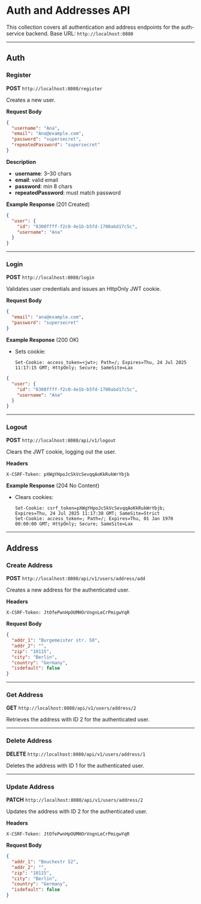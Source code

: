 # Auth and Addresses API

This collection covers all authentication and address endpoints for the auth-service backend.
Base URL: `http://localhost:8080`

---

## Auth

### Register

**POST** `http://localhost:8080/register`

Creates a new user.

**Request Body**

```json
{
  "username": "Ana",
  "email": "Ana@example.com",
  "password": "supersecret",
  "repeatedPassword": "supersecret"
}
```

**Description**

- **username**: 3–30 chars
- **email**: valid email
- **password**: min 8 chars
- **repeatedPassword**: must match password

**Example Response** (201 Created)

```json
{
  "user": {
    "id": "8300ffff-f2c0-4e1b-b5fd-1700abd17c5c",
    "username": "Ana"
  }
}
```

---

### Login

**POST** `http://localhost:8080/login`

Validates user credentials and issues an HttpOnly JWT cookie.

**Request Body**

```json
{
  "email": "ana@example.com",
  "password": "supersecret"
}
```

**Example Response** (200 OK)

- Sets cookie:

  ```
  Set-Cookie: access_token=<jwt>; Path=/; Expires=Thu, 24 Jul 2025 11:17:15 GMT; HttpOnly; Secure; SameSite=Lax
  ```

```json
{
  "user": {
    "id": "8300ffff-f2c0-4e1b-b5fd-1700abd17c5c",
    "username": "Ana"
  }
}
```

---

### Logout

**POST** `http://localhost:8080/api/v1/logout`

Clears the JWT cookie, logging out the user.

**Headers**

```
X-CSRF-Token: pXWgYHpoJcSkVcSevqqAoKkRukWrYbjb
```

**Example Response** (204 No Content)

- Clears cookies:

  ```
  Set-Cookie: csrf_token=pXWgYHpoJcSkVcSevqqAoKkRukWrYbjb; Expires=Thu, 24 Jul 2025 11:17:38 GMT; SameSite=Strict
  Set-Cookie: access_token=; Path=/; Expires=Thu, 01 Jan 1970 00:00:00 GMT; HttpOnly; Secure; SameSite=Lax
  ```

---

## Address

### Create Address

**POST** `http://localhost:8080/api/v1/users/address/add`

Creates a new address for the authenticated user.

**Headers**

```
X-CSRF-Token: JtOfePwnHpOUMHOrVngnLeCrPmigwYqR
```

**Request Body**

```json
{
  "addr_1": "Burgemeister str. 50",
  "addr_2": "",
  "zip": "10115",
  "city": "Berlin",
  "country": "Germany",
  "isdefault": false
}
```

---

### Get Address

**GET** `http://localhost:8080/api/v1/users/address/2`

Retrieves the address with ID 2 for the authenticated user.

---

### Delete Address

**DELETE** `http://localhost:8080/api/v1/users/address/1`

Deletes the address with ID 1 for the authenticated user.

---

### Update Address

**PATCH** `http://localhost:8080/api/v1/users/address/2`

Updates the address with ID 2 for the authenticated user.

**Headers**

```
X-CSRF-Token: JtOfePwnHpOUMHOrVngnLeCrPmigwYqR
```

**Request Body**

```json
{
  "addr_1": "Bouchestr 52",
  "addr_2": "",
  "zip": "10115",
  "city": "Berlin",
  "country": "Germany",
  "isdefault": false
}
```
